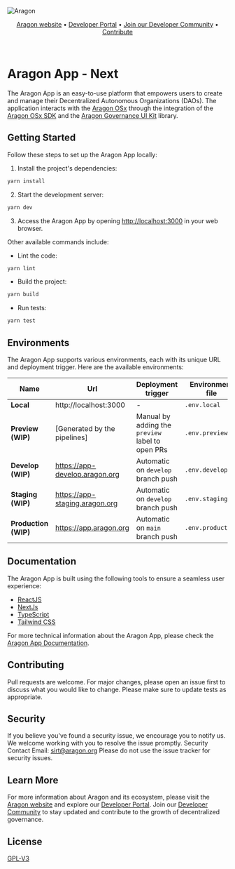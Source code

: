 ![Aragon](https://res.cloudinary.com/dbktgy3vg/image/upload/v1689668058/aragon-app_hpima1.png)

<p align="center">
  <a href="https://aragon.org/">Aragon website</a>
  •
  <a href="https://devs.aragon.org/">Developer Portal</a>
  •
  <a href="https://aragonproject.typeform.com/to/LngekEhU">Join our Developer Community</a>
  •
  <a href="https://aragonproject.typeform.com/dx-contribution">Contribute</a>
</p>

<br/>

# Aragon App - Next

The Aragon App is an easy-to-use platform that empowers users to create and manage their Decentralized Autonomous
Organizations (DAOs). The application interacts with the [Aragon OSx](https://github.com/aragon/osx) through the
integration of the [Aragon OSx SDK](https://github.com/aragon/sdk) and the
[Aragon Governance UI Kit](https://github.com/aragon/gov-ui-kit) library.

## Getting Started

Follow these steps to set up the Aragon App locally:

1. Install the project's dependencies:

```bash
yarn install
```

2. Start the development server:

```bash
yarn dev
```

3. Access the Aragon App by opening [http://localhost:3000](http://localhost:3000) in your web browser.

Other available commands include:

-   Lint the code:

```bash
yarn lint
```

-   Build the project:

```bash
yarn build
```

-   Run tests:

```bash
yarn test
```

## Environments

The Aragon App supports various environments, each with its unique URL and deployment trigger. Here are the available
environments:

| Name                 | Url                            | Deployment trigger                               | Environment file  |
| -------------------- | ------------------------------ | ------------------------------------------------ | ----------------- |
| **Local**            | http://localhost:3000          | -                                                | `.env.local`      |
| **Preview (WIP)**    | [Generated by the pipelines]   | Manual by adding the `preview` label to open PRs | `.env.preview`    |
| **Develop (WIP)**    | https://app-develop.aragon.org | Automatic on `develop` branch push               | `.env.develop`    |
| **Staging (WIP)**    | https://app-staging.aragon.org | Automatic on `develop` branch push               | `.env.staging`    |
| **Production (WIP)** | https://app.aragon.org         | Automatic on `main` branch push                  | `.env.production` |

## Documentation

The Aragon App is built using the following tools to ensure a seamless user experience:

-   [ReactJS](https://reactjs.org)
-   [NextJs](https://nextjs.org/)
-   [TypeScript](https://www.typescriptlang.org)
-   [Tailwind CSS](https://tailwindcss.com)

For more technical information about the Aragon App, please check the [Aragon App Documentation](./docs/index.md).

## Contributing

Pull requests are welcome. For major changes, please open an issue first to discuss what you would like to change.
Please make sure to update tests as appropriate.

## Security

If you believe you've found a security issue, we encourage you to notify us. We welcome working with you to resolve the
issue promptly. Security Contact Email: sirt@aragon.org Please do not use the issue tracker for security issues.

## Learn More

For more information about Aragon and its ecosystem, please visit the [Aragon website](https://aragon.org/) and explore
our [Developer Portal](https://devs.aragon.org/). Join our
[Developer Community](https://aragonproject.typeform.com/to/LngekEhU) to stay updated and contribute to the growth of
decentralized governance.

## License

[GPL-V3](./LICENSE)
